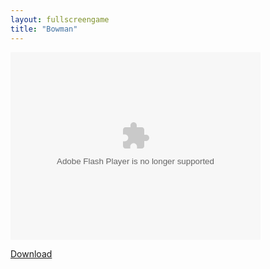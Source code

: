 ```yaml
---
layout: fullscreengame
title: "Bowman"
---
```


<object width="100" height="100">
    <embed src="bowman.swf" flashvars="" base="" quality="high" allowscriptaccess="always" allowfullscreen="true" wmode="window" width="400" height="300" type="application/x-shockwave-flash" pluginspage="http://www.macromedia.com/go/getflashplayer">
</object>

<br>

<a href="bowman.swf" download class="btn btn-secondary">Download</a>